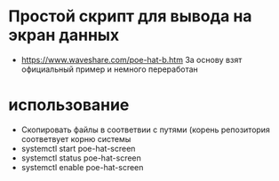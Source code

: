 # Простой скрипт для вывода на экран данных
* https://www.waveshare.com/poe-hat-b.htm
За основу взят официальный пример и немного переработан

# использование
* Скопировать файлы в соответвии с путями (корень репозитория соответвует корню системы
* systemctl  start poe-hat-screen
* systemctl  status poe-hat-screen
* systemctl  enable poe-hat-screen
